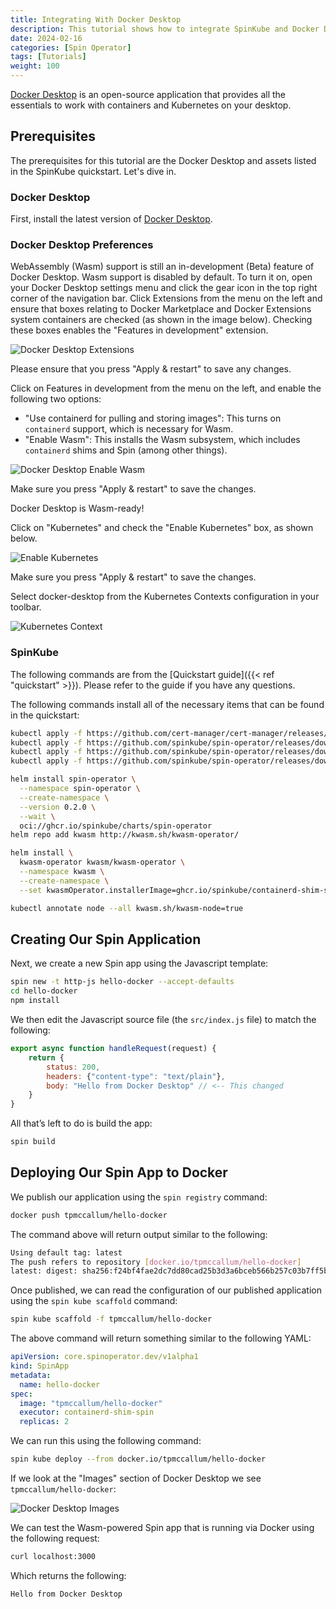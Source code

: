 ```yaml
---
title: Integrating With Docker Desktop
description: This tutorial shows how to integrate SpinKube and Docker Desktop
date: 2024-02-16
categories: [Spin Operator]
tags: [Tutorials]
weight: 100
---
```


[Docker Desktop](https://docs.docker.com/desktop/) is an open-source application that provides all the essentials to work with containers and Kubernetes on your desktop.

## Prerequisites

The prerequisites for this tutorial are the Docker Desktop and assets listed in the SpinKube quickstart. Let's dive in.

### Docker Desktop

First, install the latest version of [Docker Desktop](https://docs.docker.com/desktop/).

### Docker Desktop Preferences

WebAssembly (Wasm) support is still an in-development (Beta) feature of Docker Desktop. Wasm support is disabled by default. To turn it on, open your Docker Desktop settings menu and click the gear icon in the top right corner of the navigation bar. Click Extensions from the menu on the left and ensure that boxes relating to Docker Marketplace and Docker Extensions system containers are checked (as shown in the image below). Checking these boxes enables the "Features in development" extension.

![Docker Desktop Extensions](/docker-desktop-extensions.png)

Please ensure that you press "Apply & restart" to save any changes.

Click on Features in development from the menu on the left, and enable the following two options:

- "Use containerd for pulling and storing images": This turns on `containerd` support, which is necessary for Wasm.
- "Enable Wasm": This installs the Wasm subsystem, which includes `containerd` shims and Spin (among other things).

![Docker Desktop Enable Wasm](/docker-desktop-enable-wasm.png)

Make sure you press "Apply & restart" to save the changes.

Docker Desktop is Wasm-ready!

Click on "Kubernetes" and check the "Enable Kubernetes" box, as shown below.

![Enable Kubernetes](/docker-desktop-enable-kubernetes.png)

Make sure you press "Apply & restart" to save the changes.

Select docker-desktop from the Kubernetes Contexts configuration in your toolbar.

![Kubernetes Context](/docker-desktop-context.png)

### SpinKube

The following commands are from the [Quickstart guide]({{< ref "quickstart" >}}). Please refer to the guide if you have any questions.

The following commands install all of the necessary items that can be found in the quickstart:

```bash
kubectl apply -f https://github.com/cert-manager/cert-manager/releases/download/v1.14.3/cert-manager.yaml
kubectl apply -f https://github.com/spinkube/spin-operator/releases/download/v0.2.0/spin-operator.crds.yaml
kubectl apply -f https://github.com/spinkube/spin-operator/releases/download/v0.2.0/spin-operator.runtime-class.yaml
kubectl apply -f https://github.com/spinkube/spin-operator/releases/download/v0.2.0/spin-operator.shim-executor.yaml

helm install spin-operator \
  --namespace spin-operator \
  --create-namespace \
  --version 0.2.0 \
  --wait \
  oci://ghcr.io/spinkube/charts/spin-operator
helm repo add kwasm http://kwasm.sh/kwasm-operator/

helm install \
  kwasm-operator kwasm/kwasm-operator \
  --namespace kwasm \
  --create-namespace \
  --set kwasmOperator.installerImage=ghcr.io/spinkube/containerd-shim-spin/node-installer:v0.15.1

kubectl annotate node --all kwasm.sh/kwasm-node=true
```

## Creating Our Spin Application

Next, we create a new Spin app using the Javascript template:

```bash
spin new -t http-js hello-docker --accept-defaults
cd hello-docker
npm install
```

We then edit the Javascript source file (the `src/index.js` file) to match the following:

```javascript
export async function handleRequest(request) {
    return {
        status: 200,
        headers: {"content-type": "text/plain"},
        body: "Hello from Docker Desktop" // <-- This changed
    }
}
```

All that’s left to do is build the app:

```bash
spin build
```

## Deploying Our Spin App to Docker

We publish our application using the `spin registry` command:

```bash
docker push tpmccallum/hello-docker
```

The command above will return output similar to the following:

```bash
Using default tag: latest
The push refers to repository [docker.io/tpmccallum/hello-docker]
latest: digest: sha256:f24bf4fae2dc7dd80cad25b3d3a6bceb566b257c03b7ff5b9dd9fe36b05f06e0 size: 695
```

Once published, we can read the configuration of our published application using the `spin kube scaffold` command:

```bash
spin kube scaffold -f tpmccallum/hello-docker
```

The above command will return something similar to the following YAML:

```yaml
apiVersion: core.spinoperator.dev/v1alpha1
kind: SpinApp
metadata:
  name: hello-docker
spec:
  image: "tpmccallum/hello-docker"
  executor: containerd-shim-spin
  replicas: 2
```

We can run this using the following command:

```bash
spin kube deploy --from docker.io/tpmccallum/hello-docker
```

If we look at the "Images" section of Docker Desktop we see `tpmccallum/hello-docker`:

![Docker Desktop Images](/docker-desktop-images.png)

We can test the Wasm-powered Spin app that is running via Docker using the following request:

```bash
curl localhost:3000
```

Which returns the following:

```bash
Hello from Docker Desktop
```
